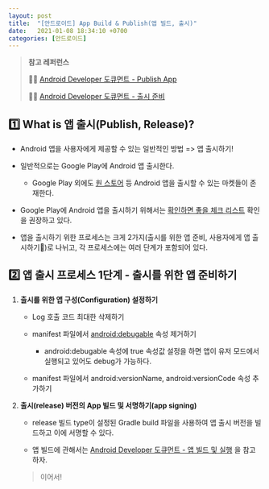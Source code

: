 ```yaml
---
layout: post
title:  "[안드로이드] App Build & Publish(앱 빌드, 출시)"
date:   2021-01-08 18:34:10 +0700
categories: [안드로이드]
---
```


> __참고 레퍼런스__
>
> ✍🏻 [Android Developer 도큐먼트 - Publish App](https://developer.android.com/studio/publish)
>
> ✍🏻 [Android Developer 도큐먼트 - 출시 준비](https://developer.android.com/studio/publish/preparing?hl=ko)

## 1️⃣ What is 앱 출시(Publish, Release)?

* Android 앱을 사용자에게 제공할 수 있는 일반적인 방법 => 앱 출시하기!

* 일반적으로는 Google Play에 Android 앱 출시한다.

    * Google Play 외에도 [원 스토어](https://m.onestore.co.kr/mobilepoc/main/main.omp?NaPm=ct%3Dkjnwcj0o%7Cci%3Dcheckout%7Ctr%3Dds%7Ctrx%3D%7Chk%3D1c5df61768c378ecf28bc88abde4bb1fb03b6845) 등 Android 앱을 출시할 수 있는 마켓들이 존재한다.

* Google Play에 Android 앱을 출시하기 위해서는 [확인하면 좋을 체크 리스트](https://m.onestore.co.kr/mobilepoc/main/main.omp?NaPm=ct%3Dkjnwcj0o%7Cci%3Dcheckout%7Ctr%3Dds%7Ctrx%3D%7Chk%3D1c5df61768c378ecf28bc88abde4bb1fb03b6845) 확인을 권장하고 있다.

* 앱을 출시하기 위한 프로세스는 크게 2가지(출시를 위한 앱 준비, 사용자에게 앱 출시하기)로 나뉘고, 각 프로세스에는 여러 단계가 포함되어 있다.

## 2️⃣ 앱 출시 프로세스 1단계 - 출시를 위한 앱 준비하기

1. __출시를 위한 앱 구성(Configuration) 설정하기__

    * Log 호출 코드 최대한 삭제하기

    * manifest 파일에서 [android:debugable](https://developer.android.com/guide/topics/manifest/application-element#debug) 속성 제거하기

        * android:debugable 속성에 true 속성값 설정을 하면 앱이 유저 모드에서 실행되고 있어도 debug가 가능하다.

    * manifest 파일에서 android:versionName, android:versionCode 속성 추가하기

2. __출시(release) 버전의 App 빌드 및 서명하기(app signing)__

    * release 빌드 type이 설정된 Gradle build 파일을 사용하여 앱 출시 버전을 빌드하고 이에 서명할 수 있다.

    * 앱 빌드에 관해서는 [Android Developer 도큐먼트 - 앱 빌드 및 실행](https://developer.android.com/studio/run) 을 참고하자.

    > 이어서!